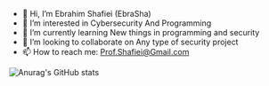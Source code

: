 - 👋 Hi, I’m Ebrahim Shafiei (EbraSha) 
- 👀 I’m interested in Cybersecurity And Programming
- 🌱 I’m currently learning New things in programming and security
- 💞️ I’m looking to collaborate on Any type of security project
- 📫 How to reach me: Prof.Shafiei@Gmail.com

![Anurag's GitHub stats](https://github-readme-stats.vercel.app/api?username=ebrasha&show_icons=true&theme=transparent)
